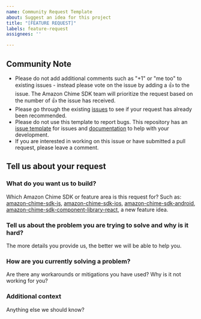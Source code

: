 ```yaml
---
name: Community Request Template
about: Suggest an idea for this project
title: "[FEATURE REQUEST]"
labels: feature-request
assignees: ''

---
```


## Community Note

* Please do not add additional comments such as "+1" or "me too" to existing issues - instead please vote on the issue by adding a 👍 to the issue. The Amazon Chime SDK team will prioritize the request based on the number of 👍 the issue has received.
* Please go through the existing [issues](https://github.com/aws/amazon-chime-sdk-component-library-react/issues) to see if your request has already been recommended.
* Please do not use this template to report bugs. This repository has an [issue template](https://github.com/aws/amazon-chime-sdk-component-library-react/issues/new/choose) for issues and [documentation](https://aws.github.io/amazon-chime-sdk-component-library-react/?path=/docs/quick-starts--page) to help with your development.
* If you are interested in working on this issue or have submitted a pull request, please leave a comment.

## Tell us about your request

### What do you want us to build?

Which Amazon Chime SDK or feature area is this request for?
Such as: [amazon-chime-sdk-js](https://github.com/aws/amazon-chime-sdk-js), [amazon-chime-sdk-ios](https://github.com/aws/amazon-chime-sdk-ios), [amazon-chime-sdk-android](https://github.com/aws/amazon-chime-sdk-android), [amazon-chime-sdk-component-library-react](https://github.com/aws/amazon-chime-sdk-component-library-react), a new feature idea.

### Tell us about the problem you are trying to solve and why is it hard?

The more details you provide us, the better we will be able to help you.

### How are you currently solving a problem?

Are there any workarounds or mitigations you have used? Why is it not working for you?

### Additional context

Anything else we should know?
